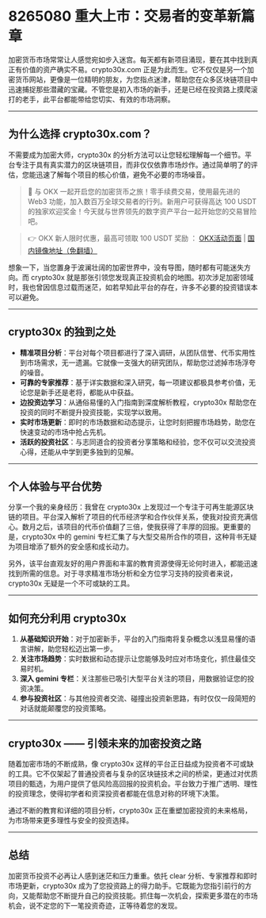 # 8265080 重大上市：交易者的变革新篇章

加密货币市场常常让人感觉宛如步入迷宫。每天都有新项目涌现，要在其中找到真正有价值的资产确实不易。crypto30x.com 正是为此而生。它不仅仅是另一个加密货币网站，更像是一位精明的朋友，为您指点迷津，帮助您在众多区块链项目中迅速捕捉那些潜藏的宝藏。不管您是初入市场的新手，还是已经在投资路上摸爬滚打的老手，此平台都能带给您切实、有效的市场洞察。

---

## 为什么选择 crypto30x.com？

不需要成为加密大师，crypto30x 的分析方法可以让您轻松理解每一个细节。平台专注于具有真实潜力的区块链项目，而非仅仅依靠市场炒作。通过简单明了的评估，您能迅速了解每个项目的核心价值，避免不必要的市场噪音。

> 🚀 与 OKX 一起开启您的加密货币之旅！零手续费交易，使用最先进的 Web3 功能，加入数百万全球交易者的行列。新用户可获得高达 100 USDT 的独家欢迎奖金！今天就与世界领先的数字资产平台一起开始您的交易冒险吧。

> 👉 OKX 新人限时优惠，最高可领取 100 USDT 奖励 ： [OKX活动页面](https://bit.ly/OKXe) | [国内镜像地址（免翻墙）](https://bit.ly/okX)

想象一下，当您置身于波澜壮阔的加密世界中，没有导图，随时都有可能迷失方向。而 crypto30x 就是那张引领您发现真正投资机会的地图。初次涉足加密领域时，我也曾因信息过载而迷茫，如若早知此平台的存在，许多不必要的投资错误本可以避免。

---

## crypto30x 的独到之处

- **精准项目分析**：平台对每个项目都进行了深入调研，从团队信誉、代币实用性到市场需求，无一遗漏。它就像一支强大的研究团队，帮助您过滤掉市场浮夸的噪音。
- **可靠的专家推荐**：基于详实数据和深入研究，每一项建议都极具参考价值，无论您是新手还是老将，都能从中获益。
- **边投资边学习**：从通俗易懂的入门指南到深度解析教程，crypto30x 帮助您在投资的同时不断提升投资技能，实现学以致用。
- **实时市场更新**：即时的市场数据和动态提示，让您时刻把握市场趋势，助您在快速变动的市场中抢占先机。
- **活跃的投资社区**：与志同道合的投资者分享策略和经验，您不仅可以交流投资心得，还能从中学到更多独到的见解。

---

## 个人体验与平台优势

分享一个我的亲身经历：我曾在 crypto30x 上发现过一个专注于可再生能源区块链的项目。平台深入解析了项目的代币经济学和合作伙伴关系，使我对投资充满信心。数月之后，该项目的代币价值翻了三倍，使我获得了丰厚的回报。更重要的是，crypto30x 中的 gemini 专栏汇集了与大型交易所合作的项目，这种背书无疑为项目增添了额外的安全感和成长动力。

另外，该平台直观友好的用户界面和丰富的教育资源使得无论何时进入，都能迅速找到所需的信息。对于寻求精准市场分析和全方位学习支持的投资者来说，crypto30x 无疑是一个不可或缺的工具。

---

## 如何充分利用 crypto30x

1. **从基础知识开始**：对于加密新手，平台的入门指南将复杂概念以浅显易懂的语言讲解，助您轻松迈出第一步。
2. **关注市场趋势**：实时数据和动态提示让您能够及时应对市场变化，抓住最佳交易时机。
3. **深入 gemini 专栏**：关注那些已吸引大型平台关注的项目，用数据验证您的投资决策。
4. **参与投资社区**：与其他投资者交流、碰撞出投资新思路，有时仅仅一段简短的对话就能颠覆您的投资策略。

---

## crypto30x —— 引领未来的加密投资之路

随着加密市场的不断成熟，像 crypto30x 这样的平台正日益成为投资者不可或缺的工具。它不仅架起了普通投资者与复杂的区块链技术之间的桥梁，更通过对优质项目的甄选，为用户提供了低风险高回报的投资机会。平台致力于推广透明、理性的投资理念，使得初学者和资深投资者都能在信息对称的环境下决策。

通过不断的教育和详细的项目分析，crypto30x 正在重塑加密投资的未来格局，为市场带来更多理性与安全的投资选择。

---

## 总结

加密货币投资不必再让人感到迷茫和压力重重。依托 clear 分析、专家推荐和即时市场更新，crypto30x 成为了您投资路上的得力助手。它既能为您指引前行的方向，又能帮助您不断提升自己的投资技能。抓住每一次机会，探索更多潜在的市场机会，说不定您的下一笔投资奇迹，正等待着您的发现。